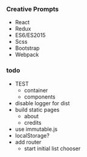 ### Creative Prompts

* React
* Redux
* ES6/ES2015
* Scss
* Bootstrap
* Webpack

### todo

 * TEST
   * container
   * components
 * disable logger for dist
 * build static pages
   * about
   * credits
 * use immutable.js
 * localStorage?
 * add router
   * start initial list chooser
